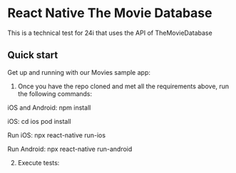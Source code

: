 # React Native The Movie Database

This is a technical test for 24i that uses the API of TheMovieDatabase

## Quick start

Get up and running with our Movies sample app:

1. Once you have the repo cloned and met all the requirements above, run the following commands:

iOS and Android:
    npm install

iOS:
    cd ios
    pod install

Run iOS:
    npx react-native run-ios

Run Android:
    npx react-native run-android
       

2. Execute tests:

